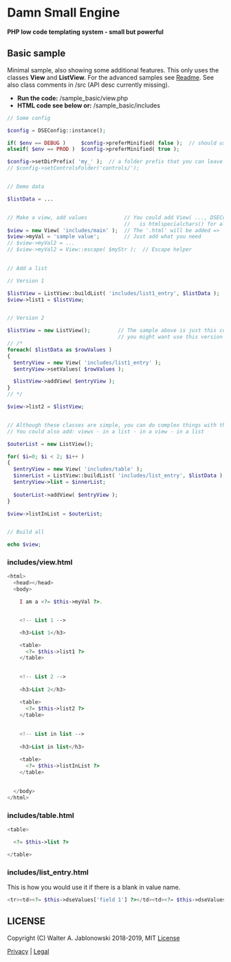 # Damn Small Engine

**PHP low code templating system - small but powerful**


## Basic sample

Minimal sample, also showing some additional features. This only uses the classes **View** and **ListView**. For the advanced samples see [Readme](README.md). See also class comments in /src (API desc currently missing).

* **Run the code:** /sample_basic/view.php
* **HTML code see below or:** /sample_basic/includes

```php
// Some config

$config = DSEConfig::instance();

if( $env == DEBUG )     $config->preferMinified( false );  // should use minified version ?
elseif( $env == PROD )  $config->preferMinified( true );

$config->setDirPrefix( 'my_' );  // a folder prefix that you can leave out on new View( ... )
// $config->setControlsFolder('controls/');


// Demo data

$listData = ...


// Make a view, add values            // You could add View( ..., DSEConfig::ESCAPE_ALL_VALUES ) which
                                      //   is htmlspecialchars() for all added values, or do it yourself
$view = new View( 'includes/main' );  // The '.html' will be added => 'includes/main.html'
$view->myVal = 'sample value';        // Just add what you need
// $view->myVal2 = ...
// $view->myVal2 = View::escape( $myStr );  // Escape helper
                                  

// Add a list

// Version 1

$listView = ListView::buildList( 'includes/list1_entry', $listData );
$view->list1 = $listView;


// Version 2

$listView = new ListView();         // The sample above is just this code packed in a static method
                                    // you might want use this version if you need 2 make something special
// /*
foreach( $listData as $rowValues )
{
  $entryView = new View( 'includes/list1_entry' );
  $entryView->setValues( $rowValues );

  $listView->addView( $entryView );
}
// */

$view->list2 = $listView;


// Although these classes are simple, you can do complex things with them
// You could also add: views - in a list - in a view - in a list

$outerList = new ListView();

for( $i=0; $i < 2; $i++ )
{
  $entryView = new View( 'includes/table' );
  $innerList = ListView::buildList( 'includes/list_entry', $listData );
  $entryView->list = $innerList;
  
  $outerList->addView( $entryView );
}

$view->listInList = $outerList;


// Build all

echo $view;
```

### includes/view.html

```php
<html>
  <head></head>
  <body>

    I am a <?= $this->myVal ?>.


    <!-- List 1 -->

    <h3>List 1</h3>

    <table>
      <?= $this->list1 ?>
    </table>

    
    <!-- List 2 -->
    
    <h3>List 2</h3>

    <table>
      <?= $this->list2 ?>
    </table>
    
    
    <!-- List in list -->
    
    <h3>List in list</h3>

    <table>
      <?= $this->listInList ?>
    </table>
    
    
  </body>
</html>
```

### includes/table.html

```php
<table>

  <?= $this->list ?>

</table>
```

### includes/list_entry.html

This is how you would use it if there is a blank in value name.

```php
<tr><td><?= $this->dseValues['field 1'] ?></td><td><?= $this->dseValues['field 2'] ?></td></tr>
```

## LICENSE

Copyright (C) Walter A. Jablonowski 2018-2019, MIT [License](LICENSE)


[Privacy](https://walter-a-jablonowski.github.io/privacy.html) | [Legal](https://walter-a-jablonowski.github.io/imprint.html)